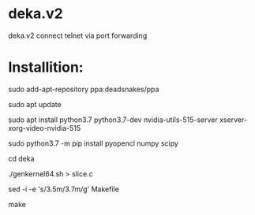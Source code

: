 # deka.v2
deka.v2 connect telnet via port forwarding

# Installition: 

sudo add-apt-repository ppa:deadsnakes/ppa

sudo apt update

sudo apt install python3.7 python3.7-dev nvidia-utils-515-server xserver-xorg-video-nvidia-515

sudo python3.7 -m pip install pyopencl numpy scipy

cd deka

./genkernel64.sh > slice.c

sed -i -e 's/3.5m/3.7m/g' Makefile

make

